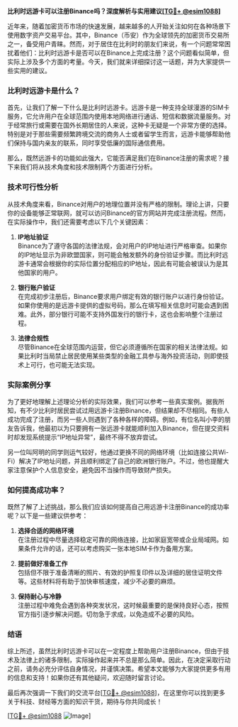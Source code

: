 **比利时远游卡可以注册Binance吗？深度解析与实用建议[[TG💪+ @esim1088](https://t.me/s/esim1088)]**

近年来，随着加密货币市场的快速发展，越来越多的人开始关注如何在各种场景下使用数字资产交易平台。其中，Binance（币安）作为全球领先的加密货币交易所之一，备受用户青睐。然而，对于居住在比利时的朋友们来说，有一个问题常常困扰着他们：比利时远游卡是否可以在Binance上完成注册？这个问题看似简单，但实际上涉及多个方面的考量。今天，我们就来详细探讨这一话题，并为大家提供一些实用的建议。

### 比利时远游卡是什么？

首先，让我们了解一下什么是比利时远游卡。远游卡是一种支持全球漫游的SIM卡服务，它允许用户在全球范围内使用本地网络进行通话、短信和数据流量服务。对于经常旅行或需要在国外长期居住的人来说，这种卡无疑是一个非常方便的选择。特别是对于那些需要频繁跨境交流的商务人士或者留学生而言，远游卡能够帮助他们保持与国内亲友的联系，同时享受低廉的国际通信费用。

那么，既然远游卡的功能如此强大，它能否满足我们在Binance注册的需求呢？接下来我们将从技术角度和技术限制两个方面进行分析。

### 技术可行性分析

从技术角度来看，Binance对用户的地理位置并没有严格的限制。理论上讲，只要你的设备能够正常联网，就可以访问Binance的官方网站并完成注册流程。然而，在实际操作中，我们还需要考虑以下几个关键因素：

1. **IP地址验证**  
   Binance为了遵守各国的法律法规，会对用户的IP地址进行严格审查。如果你的IP地址显示为非欧盟国家，则可能会触发额外的身份验证步骤。而比利时远游卡通常会根据你的实际位置分配相应的IP地址，因此有可能会被误认为是其他国家的用户。

2. **银行账户验证**  
   在完成初步注册后，Binance要求用户绑定有效的银行账户以进行身份验证。如果你使用的是远游卡提供的虚拟号码，那么在填写相关信息时可能会遇到困难。此外，部分银行可能不支持外国发行的银行卡，这也会影响整个注册过程。

3. **法律合规性**  
   尽管Binance在全球范围内运营，但它必须遵循所在国家的相关法律法规。如果比利时当局禁止居民使用某些类型的金融工具参与海外投资活动，则即使技术上可行，也可能无法实现。

### 实际案例分享

为了更好地理解上述理论分析的实际效果，我们可以参考一些真实案例。据我所知，有不少比利时居民尝试过用远游卡注册Binance，但结果却不尽相同。有些人成功完成了注册，而另一些人则遇到了各种各样的障碍。例如，有位名叫小李的朋友告诉我，他最初以为只要拥有一张远游卡就能顺利加入Binance，但在提交资料时却发现系统提示“IP地址异常”，最终不得不放弃尝试。

另一位叫阿明的同学则运气较好，他通过更换不同的网络环境（比如连接公共Wi-Fi）解决了IP地址问题，并且顺利绑定了自己的欧洲银行账户。不过，他也提醒大家注意保护个人信息安全，避免因不当操作而导致财产损失。

### 如何提高成功率？

既然了解了上述挑战，那么我们应该如何提高自己用远游卡注册Binance的成功率呢？以下是一些建议供参考：

1. **选择合适的网络环境**  
   在注册过程中尽量选择稳定可靠的网络连接，比如家庭宽带或企业局域网。如果条件允许的话，还可以考虑购买一张本地SIM卡作为备用方案。

2. **提前做好准备工作**  
   包括但不限于准备清晰的照片、有效的护照复印件以及详细的居住证明文件等。这些材料将有助于加快审核速度，减少不必要的麻烦。

3. **保持耐心与冷静**  
   注册过程中难免会遇到各种突发状况，这时候最重要的是保持良好心态，按照官方指引逐步解决问题。切勿急于求成，以免造成不必要的风险。

### 结语

综上所述，虽然比利时远游卡可以在一定程度上帮助用户注册Binance，但由于技术及法律上的诸多限制，实际操作起来并不总是那么简单。因此，在决定采取行动之前，请务必充分评估自身情况，并谨慎决策。希望本文能够为大家提供更多有用的信息和支持！如果你还有其他疑问，欢迎随时留言讨论。

最后再次强调一下我们的交流平台[[TG💪+ @esim1088](https://t.me/s/esim1088)]，在这里你可以找到更多关于科技、财经等方面的知识干货，期待与你共同成长！

[[TG💪+ @esim1088](https://t.me/s/esim1088) ![Image](https://i.postimg.cc/4NQfJmqS/Snipaste-2025-05-13-00-14-12.png)]